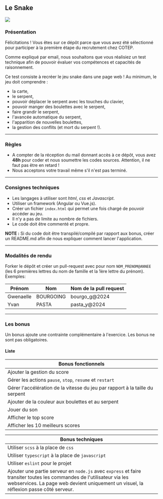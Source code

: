 ## Le Snake ###

![](https://i.ytimg.com/vi/8TokNqtYjAc/hqdefault.jpg)

### Présentation

Félicitations ! Vous êtes sur ce dépôt parce que vous avez été sélectionné pour participer à la première étape du recrutement chez COTEP. 

Comme expliqué par email, nous souhaitons que vous réalisiez un test technique afin de pouvoir évaluer vos compétences et capacités de raisonnement. 

Ce test consiste à recréer le jeu snake dans une page web ! Au minimum, le jeu doit comprendre : 

- la carte,
- le serpent,
- pouvoir déplacer le serpent avec les touches du clavier,
- pouvoir manger des boulettes avec le serpent,
- faire grandir le serpent,
- l'avancée automatique du serpent,
- l'apparition de nouvelles boulettes,
- la gestion des conflits (et mort du serpent !).
  
----------------

### Règles

- A compter de la réception du mail donnant accès à ce dépôt, vous avez **48h** pour coder et nous soumettre les codes sources. Attention, il ne faut pas être en retard !
- Nous acceptons votre travail même s'il n'est pas terminé.

----------------


### Consignes techniques

- Les langages à utiliser sont *html*, *css* et *Javascript*.
- Utiliser un framework (Angular ou Vue.js).
- Créer un fichier `index.html` qui permet une fois chargé de pouvoir accéder au jeu.
- Il n'y a pas de limite au nombre de fichiers.
- Le code doit être commenté et propre.

**NOTE :** Si du code doit être transpilé/compilé par rapport aux bonus, créer un README.md afin de nous expliquer comment lancer l'application.

----------------


### Modalités de rendu

Forker le dépôt et créer un pull-request avec pour nom `NOM_PRENOM@ANNEE` (les 6 premières lettres du nom de famille et la 1ère lettre du prénom). Exemples:

| Prénom   | Nom    | Nom de la pull request    |
|-------------|-------------|-------------|
| Gwenaelle | BOURGOING         | bourgo_g@2024  |
| Yvan | PASTA         | pasta_y@2024  |

----------------


### Les bonus

Un bonus ajoute une contrainte complémentaire à l'exercice. Les bonus ne sont pas obligatoires.

#### Liste

| Bonus fonctionnels |
|-------------|
| Ajouter la gestion du score |
| Gérer les actions `pause`, `stop`, `resume` et `restart` |
| Gérer l'accélération de la vitesse du jeu par rapport à la taille du serpent |
| Ajouter de la couleur aux boulettes et au serpent |
| Jouer du son |
| Afficher le top score |
| Afficher les 10 meilleurs scores |

| Bonus techniques |
|-------------|
| Utiliser `scss` à la place de `css` |
| Utiliser `typescript` à la place de `javascript` |
| Utiliser `eslint` pour le projet |
| Ajouter une partie serveur en `node.js` avec `express` et faire transiter toutes les commandes de l'utilisateur via les webservices. La page web devient uniquement un visuel, la réflexion passe côté serveur. |

